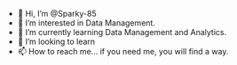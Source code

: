 - 👋 Hi, I’m @Sparky-85
- 👀 I’m interested in Data Management.
- 🌱 I’m currently learning Data Management and Analytics.
- 💞️ I’m looking to learn
- 📫 How to reach me... if you need me, you will find a way.

<!---
Sparky-85/Sparky-85 is a ✨ special ✨ repository because its `README.md` (this file) appears on your GitHub profile.
You can click the Preview link to take a look at your changes.
--->
